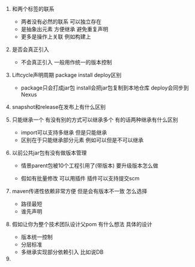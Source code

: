 1. <parent>和<modules>两个标签的联系
   - 两者没有必然的联系 可以独立存在
   - <Parent>是抽象出元素 方便继承 避免重复声明
   - <modules>更多是操作上关联 例如构建上
   
2. <dependencyManagement>是否会真正引入
   
   - 不会真正引入 一般用作统一的版本控制
   
3. Liftcycle声明周期 package install deploy区别
   
   - package只会打成jar包 install会把jar包复制到本地仓库 deploy会同步到Nexus
   
4. snapshot和release在发布上有什么区别

5. <parent>只能继承一个 有没有别的方式可以继承多个 有的话两种继承有什么区别
   - <scope>import</scope>可以支持多继承 但是只能继承
   - 区别在于只能继承部分元素 例如<dependencyMannagement>可以但是<dependencies>不可以继承
   
6. 以前公共jar包有没有做版本管理
   
   - 情景parent包被10个工程<Parent>引用了(带版本) 要升级版本怎么做
   
   - 假如有批量修改 可以用插件 插件可以支持提交scm
   
7. maven传递性依赖非常方便 但是会有版本不一致 怎么选择
   - 路径最短
   - 谁先声明

8. 假如让你为整个技术团队设计父pom 有什么想法 具体的设计
   - 版本统一控制
   - 分层标准
   - 多继承实现部分依赖引入 比如说DB

9. 